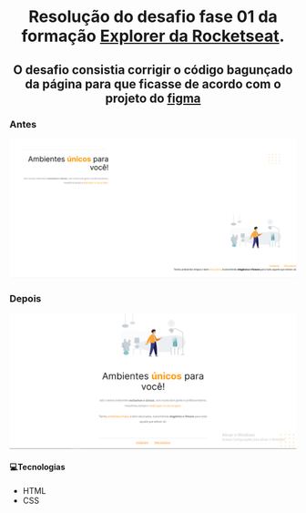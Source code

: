 <h1 align="center">Resolução do desafio fase 01 da formação <a href="https://rocketseat.com/explorer">Explorer da Rocketseat</a>.</h1>

<h2 align="center">O desafio consistia corrigir o código bagunçado da página para que ficasse de acordo com o projeto do <a href="https://www.figma.com/design/fAvYZz4dPV5MfhL77XkqkD/Explorer---Projeto-01?node-id=1-2&t=SdBAT5S6VqwgFvzJ-0">figma</a></h2>
<h3>Antes</h3>
<img src="./images/antes.png" alt="imagem do desafio contendo uma página de web site com as imagens e textos em locais desordenados"/>
<h3>Depois</h3>
<img src="./images/concluido.PNG" alt="imagem do desafio concluído com a página web site organizada" />

<h4>💻Tecnologias</h4>
<ul>
  <li>HTML</li>
  <li>CSS</li>
</ul>
